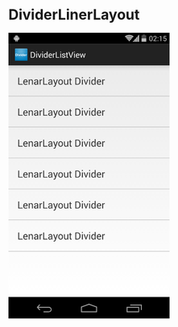 DividerLinerLayout
==================
<p>
   <img src="https://raw.githubusercontent.com/baoyongzhang/DividerLinearLayout/master/screenshot-1.png" width="320" alt="Screenshot"/>
</p>
